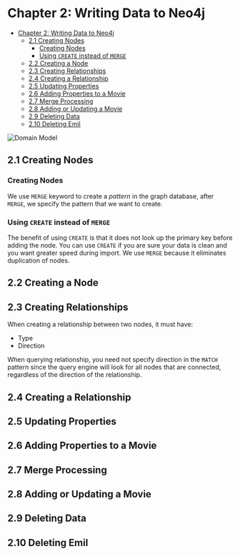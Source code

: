# Chapter 2: Writing Data to Neo4j

- [Chapter 2: Writing Data to Neo4j](#chapter-2-writing-data-to-neo4j)
  - [2.1 Creating Nodes](#21-creating-nodes)
    - [Creating Nodes](#creating-nodes)
    - [Using `CREATE` instead of `MERGE`](#using-create-instead-of-merge)
  - [2.2 Creating a Node](#22-creating-a-node)
  - [2.3 Creating Relationships](#23-creating-relationships)
  - [2.4 Creating a Relationship](#24-creating-a-relationship)
  - [2.5 Updating Properties](#25-updating-properties)
  - [2.6 Adding Properties to a Movie](#26-adding-properties-to-a-movie)
  - [2.7 Merge Processing](#27-merge-processing)
  - [2.8 Adding or Updating a Movie](#28-adding-or-updating-a-movie)
  - [2.9 Deleting Data](#29-deleting-data)
  - [2.10 Deleting Emil](#210-deleting-emil)

![Domain Model](img/movie-schema.svg)

## 2.1 Creating Nodes

### Creating Nodes

We use `MERGE` keyword to create a *pattern* in the graph database, after `MERGE`, we specify the pattern that we want to create.

### Using `CREATE` instead of `MERGE`

The benefit of using `CREATE` is that it does not look up the primary key before adding the node. You can use `CREATE` if you are sure your data is clean and you want greater speed during import. We use `MERGE` because it eliminates duplication of nodes.

## 2.2 Creating a Node

## 2.3 Creating Relationships

When creating a relationship between two nodes, it must have:

- Type
- Direction

When querying relationship, you need not specify direction in the `MATCH` pattern since the query engine will look for all nodes that are connected, regardless of the direction of the relationship.

## 2.4 Creating a Relationship

## 2.5 Updating Properties

## 2.6 Adding Properties to a Movie

## 2.7 Merge Processing

## 2.8 Adding or Updating a Movie

## 2.9 Deleting Data

## 2.10 Deleting Emil
